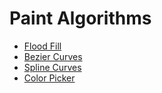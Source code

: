 # Paint Algorithms
- [Flood Fill](https://miha53cevic.github.io/PaintAlgorithms/visualisations/FloodFill/)
- [Bezier Curves](https://miha53cevic.github.io/PaintAlgorithms/visualisations/BezierCurves/)
- [Spline Curves](https://miha53cevic.github.io/PaintAlgorithms/visualisations/SplineCurves/)
- [Color Picker](https://miha53cevic.github.io/PaintAlgorithms/visualisations/ColorPicker/)